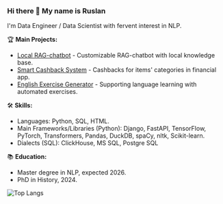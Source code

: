 ### Hi there 👋 My name is Ruslan 

I'm Data Engineer / Data Scientist with fervent interest in NLP.

🏆 **Main Projects:**
- [Local RAG-chatbot](https://github.com/GoodchildTrevor/local-rag-chat) - Customizable RAG-chatbot with local knowledge base.
- [Smart Cashback System](https://github.com/AlexStr94/finodays) - Cashbacks for items' categories in financial app.
- [English Exercise Generator](https://github.com/GoodchildTrevor/English_Exercise_Generator) - Supporting language learning with automated exercises.

🛠️ **Skills:**
- Languages: Python, SQL, HTML.
- Main Frameworks/Libraries (Python): Django, FastAPI, TensorFlow, PyTorch, Transformers, Pandas, DuckDB, spaCy, nltk, Scikit-learn.
- Dialects (SQL): ClickHouse, MS SQL, Postgre SQL

📚 **Education:**
- Master degree in NLP, expected 2026.
- PhD in History, 2024.

![Top Langs](https://github-readme-stats.vercel.app/api/top-langs/?username=GoodchildTrevor&size_weight=0.5&count_weight=0.5)
<!--
**GoodchildTrevor/GoodchildTrevor** is a ✨ _special_ ✨ repository because its `README.md` (this file) appears on your GitHub profile.

Here are some ideas to get you started:

- 🔭 I’m currently working on ...
- 🌱 I’m currently learning ...
- 👯 I’m looking to collaborate on ...
- 🤔 I’m looking for help with ...
- 💬 Ask me about ...
- 📫 How to reach me: ...
- 😄 Pronouns: ...
- ⚡ Fun fact: ...
-->
